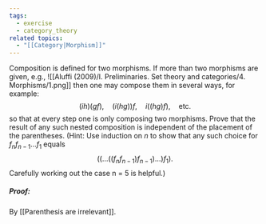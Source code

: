 ```yaml
---
tags:
  - exercise
  - category_theory
related topics:
  - "[[Category|Morphism]]"
---
```

Composition is defined for two morphisms. If more than two morphisms are given, e.g.,
![[Aluffi (2009)/I. Preliminaries. Set theory and categories/4. Morphisms/1.png]]
then one may compose them in several ways, for example:$$
	(ih)(gf),\quad (i(hg))f,\quad i((hg)f),\quad \text{etc}.
$$so that at every step one is only composing two morphisms. Prove that the result of any such nested composition is independent of the placement of the parentheses. (Hint: Use induction on $n$ to show that any such choice for $f_nf_{n−1} \dots f_1$ equals$$
	((\dots((f_n f_{n-1})f_{n-1})\dots)f_1).
$$Carefully working out the case n = 5 is helpful.)
##### Proof:
By [[Parenthesis are irrelevant]].